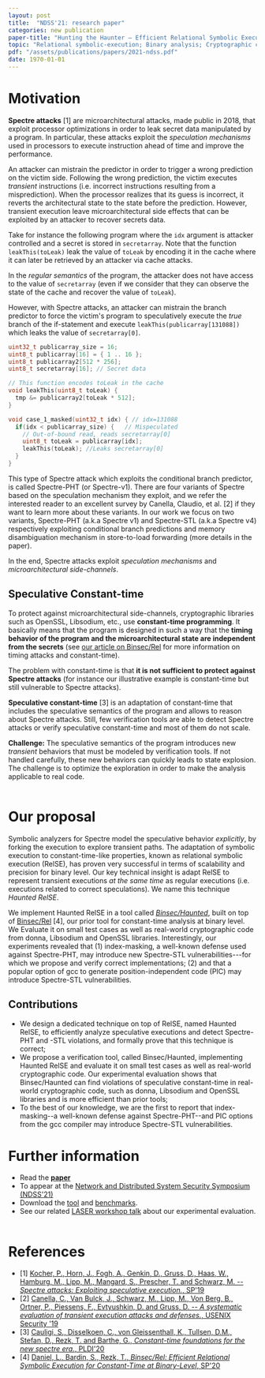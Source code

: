 ```yaml
---
layout: post
title:  "NDSS'21: research paper"
categories: new publication
paper-title: "Hunting the Haunter — Efficient Relational Symbolic Execution for Spectre with Haunted RelSE"
topic: "Relational symbolic-execution; Binary analysis; Cryptographic constant-time; Spectre attacks"
pdf: "/assets/publications/papers/2021-ndss.pdf"
date: 1970-01-01
---
```


# Motivation
**Spectre attacks** [1] are microarchitectural attacks, made public in
2018, that exploit processor optimizations in order to leak secret
data manipulated by a program. In particular, these attacks exploit
the *speculation mechanisms* used in processors to execute instruction
ahead of time and improve the performance.

An attacker can mistrain the predictor in order to trigger a wrong
prediction on the victim side. Following the wrong prediction, the
victim executes *transient* instructions (i.e. incorrect instructions
resulting from a misprediction). When the processor realizes that its
guess is incorrect, it reverts the architectural state to the state
before the prediction. However, transient execution leave
microarchitectural side effects that can be exploited by an attacker
to recover secrets data.

Take for instance the following program where the `idx` argument is
attacker controlled and a secret is stored in `secretarray`. Note that
the function `leakThis(toLeak)` leak the value of `toLeak` by encoding
it in the cache where it can later be retrieved by an attacker via
cache attacks.

In the *regular semantics* of the program, the attacker does not have
access to the value of `secretarray` (even if we consider that
they can observe the state of the cache and recover the value of
`toLeak`).

However, with Spectre attacks, an attacker can mistrain the branch
predictor to force the victim's program to speculatively execute the
*true* branch of the if-statement and execute
`leakThis(publicarray[131088])` which leaks the value of
`secretarray[0]`.

``` c
uint32_t publicarray_size = 16;
uint8_t publicarray[16] = { 1 .. 16 };
uint8_t publicarray2[512 * 256];
uint8_t secretarray[16]; // Secret data

// This function encodes toLeak in the cache
void leakThis(uint8_t toLeak) {
  tmp &= publicarray2[toLeak * 512];
}

void case_1_masked(uint32_t idx) { // idx=131088
  if(idx < publicarray_size) {   // Mispeculated
    // Out-of-bound read, reads secretarray[0]
    uint8_t toLeak = publicarray[idx];
    leakThis(toLeak); //Leaks secretarray[0]
  }
}
```

This type of Spectre attack which exploits the conditional branch
predictor, is called Spectre-PHT (or Spectre-v1). There are four
variants of Spectre based on the speculation mechanism they exploit,
and we refer the interested reader to an excellent survey by Canella,
Claudio, et al. [2] if they want to learn more about these variants.
In our work we focus on two variants, Spectre-PHT (a.k.a Spectre v1)
and Spectre-STL (a.k.a Spectre v4) respectively exploiting conditional
branch predictions and memory disambiguation mechanism in
store-to-load forwarding (more details in the paper).

In the end, Spectre attacks exploit *speculation mechanisms* and
*microarchitectural side-channels*.

## Speculative Constant-time
To protect against microarchitectural side-channels, cryptographic
libraries such as OpenSSL, Libsodium, etc., use **constant-time
programming**.  It basically means that the program is designed in
such a way that the **timing behavior of the program and the
microarchitectural state are independent from the secrets** (see [our
article on
Binsec/Rel](/new/publication/2020/05/18/s&p20.html)
for more information on timing attacks and constant-time).

The problem with constant-time is that **it is not sufficient to
protect against Spectre attacks** (for instance our illustrative
example is constant-time but still vulnerable to Spectre attacks).

**Speculative constant-time** [3] is an adaptation of constant-time
that includes the speculative semantics of the program and allows to
reason about Spectre attacks. Still, few verification tools are able
to detect Spectre attacks or verify speculative constant-time and most
of them do not scale.

**Challenge:** The speculative semantics of the program introduces new
*transient* behaviors that must be modeled by verification tools. If
not handled carefully, these new behaviors can quickly leads to state
explosion. The challenge is to optimize the exploration in order to
make the analysis applicable to real code.
<br/><br/>

# Our proposal
Symbolic analyzers for Spectre model the speculative behavior
*explicitly*, by forking the execution to explore transient paths.
The adaptation of symbolic execution to constant-time-like properties,
known as relational symbolic execution (RelSE), has proven very
successful in terms of scalability and precision for binary level.
Our key technical insight is adapt RelSE to represent transient
executions *at the same time* as regular executions (i.e. executions
related to correct speculations). We name this technique *Haunted
RelSE*.

We implement Haunted RelSE in a tool called
[*Binsec/Haunted*](https://github.com/binsec/haunted), built on top of
[Binsec/Rel](https://binsec.github.io/new/publication/2020/05/18/s&p20.html)
[4], our prior tool for constant-time analysis at binary level. We
Evaluate it on small test cases as well as real-world cryptographic
code from donna, Libsodium and OpenSSL libraries. Interestingly, our
experiments revealed that (1) index-masking, a well-known defense used
against Spectre-PHT, may introduce new Spectre-STL
vulnerabilities---for which we propose and verify correct
implementations; (2) and that a popular option of gcc to generate
position-independent code (PIC) may introduce Spectre-STL
vulnerabilities.

## Contributions
- We design a dedicated technique on top of RelSE, named Haunted
  RelSE, to efficiently analyze speculative executions and detect
  Spectre-PHT and -STL violations, and formally prove that this
  technique is correct;
- We propose a verification tool, called Binsec/Haunted, implementing
  Haunted RelSE and evaluate it on small test cases as well as
  real-world cryptographic code. Our experimental evaluation shows
  that Binsec/Haunted can find violations of speculative constant-time
  in real-world cryptographic code, such as donna, Libsodium and
  OpenSSL libraries and is more efficient than prior tools;
- To the best of our knowledge, we are the first to report that
  index-masking--a well-known defense against Spectre-PHT--and PIC
  options from the gcc compiler may introduce Spectre-STL
  vulnerabilities.

# Further information
- Read the
  [**paper**](/assets/publications/papers/2021-ndss.pdf)
- To appear at the [Network and Distributed System Security Symposium
  (NDSS'21)](https://www.ndss-symposium.org/ndss2021/)
- Download the [tool](https://github.com/binsec/haunted) and
[benchmarks](https://github.com/binsec/haunted_bench).
- See our related [LASER workshop talk](/assets/publications/slides/2021-laser.pdf) about our experimental evaluation.
<br/><br/>

# References
- \[1\] [Kocher, P., Horn, J., Fogh, A., Genkin, D., Gruss, D., Haas,
  W., Hamburg, M., Lipp, M., Mangard, S., Prescher, T. and Schwarz,
  M. -- *Spectre attacks: Exploiting speculative execution.*,
  SP'19](https://ieeexplore.ieee.org/stamp/stamp.jsp?arnumber=8835233)
- \[2\] [Canella, C., Van Bulck, J., Schwarz, M., Lipp, M., Von Berg,
  B., Ortner, P., Piessens, F., Evtyushkin, D. and Gruss, D. -- *A
  systematic evaluation of transient execution attacks and defenses.*,
  USENIX Security
  '19](https://www.usenix.org/system/files/sec19-canella.pdf)
- \[3\] [Cauligi, S., Disselkoen, C., von Gleissenthall, K., Tullsen,
  D.M., Stefan, D., Rezk, T. and Barthe, G., *Constant-time
  foundations for the new spectre era.*,
  PLDI'20](http://cseweb.ucsd.edu/~dstefan/pubs/cauligi:2020:ct-foundations.pdf)
- \[4\] [Daniel, L., Bardin, S., Rezk, T., *Binsec/Rel: Efficient
  Relational Symbolic Execution for Constant-Time at Binary-Level*,
  SP'20](/assets/publications/papers/2020-sp.pdf)

